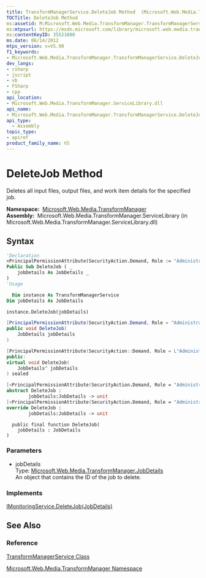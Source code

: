 ```yaml
---
title: TransformManagerService.DeleteJob Method  (Microsoft.Web.Media.TransformManager)
TOCTitle: DeleteJob Method
ms:assetid: M:Microsoft.Web.Media.TransformManager.TransformManagerService.DeleteJob(Microsoft.Web.Media.TransformManager.JobDetails)
ms:mtpsurl: https://msdn.microsoft.com/library/microsoft.web.media.transformmanager.transformmanagerservice.deletejob(v=VS.90)
ms:contentKeyID: 35521080
ms.date: 06/14/2012
mtps_version: v=VS.90
f1_keywords:
- Microsoft.Web.Media.TransformManager.TransformManagerService.DeleteJob
dev_langs:
- csharp
- jscript
- vb
- FSharp
- cpp
api_location:
- Microsoft.Web.Media.TransformManager.ServiceLibrary.dll
api_name:
- Microsoft.Web.Media.TransformManager.TransformManagerService.DeleteJob
api_type:
  - Assembly
topic_type:
- apiref
product_family_name: VS
---
```


# DeleteJob Method

Deletes all input files, output files, and work item details for the specified job.

**Namespace:**  [Microsoft.Web.Media.TransformManager](microsoft-web-media-transformmanager-namespace.md)  
**Assembly:**  Microsoft.Web.Media.TransformManager.ServiceLibrary (in Microsoft.Web.Media.TransformManager.ServiceLibrary.dll)

## Syntax

```vb
'Declaration
<PrincipalPermissionAttribute(SecurityAction.Demand, Role := "Administrators")> _
Public Sub DeleteJob ( _
    jobDetails As JobDetails _
)
'Usage

  Dim instance As TransformManagerService
Dim jobDetails As JobDetails

instance.DeleteJob(jobDetails)
```

```csharp
[PrincipalPermissionAttribute(SecurityAction.Demand, Role = "Administrators")]
public void DeleteJob(
    JobDetails jobDetails
)
```

```cpp
[PrincipalPermissionAttribute(SecurityAction::Demand, Role = L"Administrators")]
public:
virtual void DeleteJob(
    JobDetails^ jobDetails
) sealed
```

``` fsharp
[<PrincipalPermissionAttribute(SecurityAction.Demand, Role = "Administrators")>]
abstract DeleteJob : 
        jobDetails:JobDetails -> unit 
[<PrincipalPermissionAttribute(SecurityAction.Demand, Role = "Administrators")>]
override DeleteJob : 
        jobDetails:JobDetails -> unit 
```

```jscript
  public final function DeleteJob(
    jobDetails : JobDetails
)
```

### Parameters

  - jobDetails  
    Type: [Microsoft.Web.Media.TransformManager.JobDetails](jobdetails-class-microsoft-web-media-transformmanager.md)  
    An object that contains the ID of the job to delete.  

### Implements

[IMonitoringService.DeleteJob(JobDetails)](imonitoringservice-deletejob-method-microsoft-web-media-transformmanager.md)  

## See Also

### Reference

[TransformManagerService Class](transformmanagerservice-class-microsoft-web-media-transformmanager.md)

[Microsoft.Web.Media.TransformManager Namespace](microsoft-web-media-transformmanager-namespace.md)


